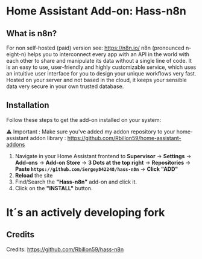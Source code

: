 

# Home Assistant Add-on: Hass-n8n

## What is n8n?

For non self-hosted (paid) version see: <https://n8n.io/>
n8n (pronounced n-eight-n) helps you to interconnect every app with an API in the world with each other to share and manipulate its data without a single line of code. It is an easy to use, user-friendly and highly customizable service, which uses an intuitive user interface for you to design your unique workflows very fast. Hosted on your server and not based in the cloud, it keeps your sensible data very secure in your own trusted database.


## Installation

Follow these steps to get the add-on installed on your system:

:warning: Important : Make sure you've added my addon repository to your home-assistant addon library : https://github.com/Rbillon59/home-assistant-addons

1. Navigate in your Home Assistant frontend to **Supervisor** -> **Settings** -> **Add-ons** -> **Add-on Store** -> **3 Dots at the top right** -> **Repositories** -> **Paste ```https://github.com/Sergey842248/hass-n8n```** -> **Click "ADD"**
3. **Reload** the site
4. Find/Search the **"Hass-n8n"** add-on and click it.
5. Click on the **"INSTALL"** button.

# It´s an actively developing fork
## Credits
Credits: <https://github.com/Rbillon59/hass-n8n>
